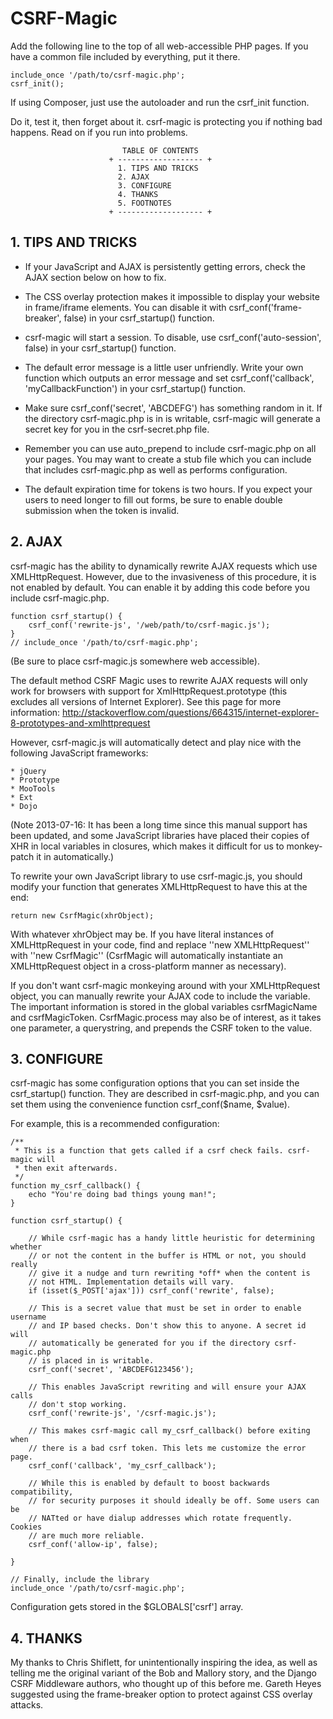 # CSRF-Magic

Add the following line to the top of all web-accessible PHP pages. If you have
a common file included by everything, put it there.

    include_once '/path/to/csrf-magic.php';
    csrf_init();

If using Composer, just use the autoloader and run the csrf_init function.

Do it, test it, then forget about it. csrf-magic is protecting you if nothing
bad happens. Read on if you run into problems.


                             TABLE OF CONTENTS
                          + ------------------- +
                            1. TIPS AND TRICKS
                            2. AJAX
                            3. CONFIGURE
                            4. THANKS
                            5. FOOTNOTES
                          + ------------------- +


## 1. TIPS AND TRICKS

* If your JavaScript and AJAX is persistently getting errors, check the AJAX section below on how to fix.

* The CSS overlay protection makes it impossible to display your website in frame/iframe elements.  You can disable it with csrf_conf('frame-breaker', false) in your csrf_startup() function.

* csrf-magic will start a session.  To disable, use csrf_conf('auto-session', false) in your csrf_startup() function.

* The default error message is a little user unfriendly.  Write your own function which outputs an error message and set csrf_conf('callback', 'myCallbackFunction') in your csrf_startup() function.

* Make sure csrf_conf('secret', 'ABCDEFG') has something random in it.  If the directory csrf-magic.php is in is writable, csrf-magic will generate a secret key for you in the csrf-secret.php file.

* Remember you can use auto_prepend to include csrf-magic.php on all your pages.  You may want to create a stub file which you can include that includes csrf-magic.php as well as performs configuration.

* The default expiration time for tokens is two hours. If you expect your users to need longer to fill out forms, be sure to enable double submission when the token is invalid.


## 2. AJAX

csrf-magic has the ability to dynamically rewrite AJAX requests which use
XMLHttpRequest.  However, due to the invasiveness of this procedure, it is
not enabled by default.  You can enable it by adding this code before you
include csrf-magic.php.

    function csrf_startup() {
        csrf_conf('rewrite-js', '/web/path/to/csrf-magic.js');
    }
    // include_once '/path/to/csrf-magic.php';

(Be sure to place csrf-magic.js somewhere web accessible).

The default method CSRF Magic uses to rewrite AJAX requests will
only work for browsers with support for XmlHttpRequest.prototype (this excludes
all versions of Internet Explorer).  See this page for more information:
http://stackoverflow.com/questions/664315/internet-explorer-8-prototypes-and-xmlhttprequest

However, csrf-magic.js will
automatically detect and play nice with the following JavaScript frameworks:

    * jQuery
    * Prototype
    * MooTools
    * Ext
    * Dojo

(Note 2013-07-16: It has been a long time since this manual support has
been updated, and some JavaScript libraries have placed their copies of XHR
in local variables in closures, which makes it difficult for us to monkey-patch
it in automatically.)

To rewrite your own JavaScript library to use csrf-magic.js, you should modify
your function that generates XMLHttpRequest to have this at the end:

    return new CsrfMagic(xhrObject);

With whatever xhrObject may be. If you have literal instances of XMLHttpRequest
in your code, find and replace ''new XMLHttpRequest'' with ''new CsrfMagic''
(CsrfMagic will automatically instantiate an XMLHttpRequest object in a
cross-platform manner as necessary).

If you don't want csrf-magic monkeying around with your XMLHttpRequest object,
you can manually rewrite your AJAX code to include the variable. The important
information is stored in the global variables csrfMagicName and csrfMagicToken.
CsrfMagic.process may also be of interest, as it takes one parameter, a
querystring, and prepends the CSRF token to the value.


## 3.  CONFIGURE

csrf-magic has some configuration options that you can set inside the
csrf_startup() function. They are described in csrf-magic.php, and you can
set them using the convenience function csrf_conf($name, $value).

For example, this is a recommended configuration:

    /**
     * This is a function that gets called if a csrf check fails. csrf-magic will
     * then exit afterwards.
     */
    function my_csrf_callback() {
        echo "You're doing bad things young man!";
    }

    function csrf_startup() {

        // While csrf-magic has a handy little heuristic for determining whether
        // or not the content in the buffer is HTML or not, you should really
        // give it a nudge and turn rewriting *off* when the content is
        // not HTML. Implementation details will vary.
        if (isset($_POST['ajax'])) csrf_conf('rewrite', false);

        // This is a secret value that must be set in order to enable username
        // and IP based checks. Don't show this to anyone. A secret id will
        // automatically be generated for you if the directory csrf-magic.php
        // is placed in is writable.
        csrf_conf('secret', 'ABCDEFG123456');

        // This enables JavaScript rewriting and will ensure your AJAX calls
        // don't stop working.
        csrf_conf('rewrite-js', '/csrf-magic.js');

        // This makes csrf-magic call my_csrf_callback() before exiting when
        // there is a bad csrf token. This lets me customize the error page.
        csrf_conf('callback', 'my_csrf_callback');

        // While this is enabled by default to boost backwards compatibility,
        // for security purposes it should ideally be off. Some users can be
        // NATted or have dialup addresses which rotate frequently. Cookies
        // are much more reliable.
        csrf_conf('allow-ip', false);

    }

    // Finally, include the library
    include_once '/path/to/csrf-magic.php';

Configuration gets stored in the $GLOBALS['csrf'] array.


## 4.  THANKS

My thanks to Chris Shiflett, for unintentionally inspiring the idea, as well
as telling me the original variant of the Bob and Mallory story,
and the Django CSRF Middleware authors, who thought up of this before me.
Gareth Heyes suggested using the frame-breaker option to protect against
CSS overlay attacks.
